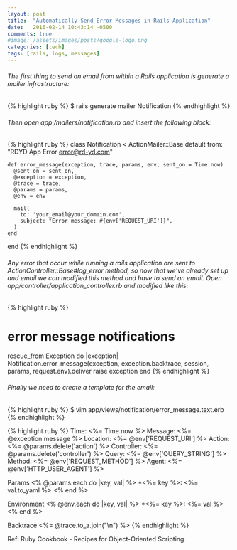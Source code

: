 ```yaml
---
layout: post
title:  "Automatically Send Error Messages in Rails Application"
date:   2016-02-14 10:43:14 -0500
comments: true
#image: /assets/images/posts/google-logo.png
categories: [tech]
tags: [rails, logs, messages]
---
```


###### The first thing to send an email from within a Rails application is generate a mailer infrastructure:
{% highlight ruby %}
$ rails generate mailer Notification
{% endhighlight %}

###### Then open app /mailers/notification.rb and insert the following block:
{% highlight ruby %}
  class Notification < ActionMailer::Base
    default from: "RDYD App Error <error@rd-yd.com>"

    def error_message(exception, trace, params, env, sent_on = Time.now)
      @sent_on = sent_on,
      @exception = exception,
      @trace = trace,
      @params = params,
      @env = env

      mail(
        to: 'your_email@your_domain.com',
        subject: "Error message: #{env['REQUEST_URI']}",
      )
    end

  end
{% endhighlight %}

###### Any error that occur while running a rails application are sent to ActionController::Base#log_error method, so now that we've already set up and email we can modified this method and have to send an email. Open app/controller/application_controller.rb and modified like this:
{% highlight ruby %}
# error message notifications
rescue_from Exception do |exception|
  Notification.error_message(exception,
    exception.backtrace,
    session,
    params,
    request.env).deliver
  raise exception
end
{% endhighlight %}

###### Finally we need to create a template for the email:
{% highlight ruby %}
$ vim app/views/notification/error_message.text.erb
{% endhighlight %}

{% highlight ruby %}
Time: <%= Time.now %>
Message: <%= @exception.message %>
Location: <%= @env['REQUEST_URI'] %>
Action: <%= @params.delete('action') %>
Controller: <%= @params.delete('controller') %>
Query: <%= @env['QUERY_STRING'] %>
Method: <%= @env['REQUEST_METHOD'] %>
Agent: <%= @env['HTTP_USER_AGENT'] %>

Params
<% @params.each do |key, val| %>
  *<%= key %>: <%= val.to_yaml %>
<% end %>

Environment
<% @env.each do |key, val| %>
  *<%= key %>: <%= val %>
<% end %>

Backtrace
<%= @trace.to_a.join("\n") %>
{% endhighlight %}

Ref: Ruby Cookbook - Recipes for Object-Oriented Scripting

